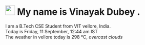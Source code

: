 
<h1><img src="https://emojis.slackmojis.com/emojis/images/1531849430/4246/blob-sunglasses.gif?1531849430" width="30"/> My name is Vinayak Dubey .</h1>
<p>I am a B.Tech CSE Student from VIT vellore, India. <br> Today is Friday, 11 September, 12:44 am IST <br> The weather in vellore today is 298 °C, <i> overcast clouds </i><p>
